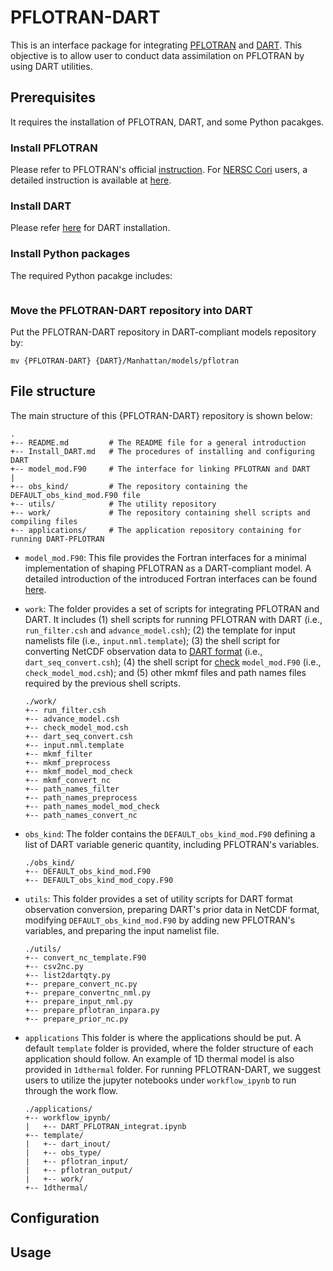 # PFLOTRAN-DART

This is an interface package for integrating [PFLOTRAN](www.pflotran.org) and [DART](https://www.image.ucar.edu/DAReS/DART/). This objective is to allow user to conduct data assimilation on PFLOTRAN by using DART utilities.

## Prerequisites

It requires the installation of PFLOTRAN, DART, and some Python pacakges.

### Install PFLOTRAN

Please refer to PFLOTRAN's official [instruction](https://www.pflotran.org/documentation/user_guide/how_to/installation/linux.html#linux-install). For [NERSC Cori](https://nersc.gov/) users, a detailed instruction is available at [here](https://github.com/pnnl-sbrsfa/how-to-guide/blob/master/Compile-PFLOTRAN-on-Cori.md). 

### Install DART

Please refer [here](./Install_DART.md) for DART installation.

### Install Python packages

The required Python pacakge includes:

```

```

### Move the PFLOTRAN-DART repository into DART

Put the PFLOTRAN-DART repository in DART-compliant models repository by:

```
mv {PFLOTRAN-DART} {DART}/Manhattan/models/pflotran
```

## File structure

The main structure of this {PFLOTRAN-DART} repository is shown below:

```
.
+-- README.md         # The README file for a general introduction
+-- Install_DART.md   # The procedures of installing and configuring DART
+-- model_mod.F90     # The interface for linking PFLOTRAN and DART
|
+-- obs_kind/         # The repository containing the DEFAULT_obs_kind_mod.F90 file
+-- utils/            # The utility repository
+-- work/             # The repository containing shell scripts and compiling files
+-- applications/     # The application repository containing for running DART-PFLOTRAN
```

- ```model_mod.F90```: This file provides the Fortran interfaces for a minimal implementation of shaping PFLOTRAN as a DART-compliant model. A detailed introduction of the introduced Fortran interfaces can be found [here](https://www.image.ucar.edu/DAReS/DART/Manhattan/models/template/model_mod.html).

- ```work```: The folder provides a set of scripts for integrating PFLOTRAN and DART. It includes (1) shell scripts for running PFLOTRAN with DART (i.e., ```run_filter.csh``` and ```advance_model.csh```); (2) the template for input namelists file (i.e., ```input.nml.template```); (3) the shell script for converting NetCDF observation data to [DART format](https://www.image.ucar.edu/DAReS/DART/DART2_Observations.html#obs_seq_overview) (i.e., ```dart_seq_convert.csh```); (4) the shell script for [check](https://www.image.ucar.edu/DAReS/DART/Manhattan/assimilation_code/programs/model_mod_check/model_mod_check.html) ```model_mod.F90```  (i.e., ```check_model_mod.csh```); and (5) other mkmf files and path names files required by the previous shell scripts. 

  ```
  ./work/
  +-- run_filter.csh
  +-- advance_model.csh
  +-- check_model_mod.csh
  +-- dart_seq_convert.csh
  +-- input.nml.template
  +-- mkmf_filter
  +-- mkmf_preprocess
  +-- mkmf_model_mod_check
  +-- mkmf_convert_nc
  +-- path_names_filter
  +-- path_names_preprocess
  +-- path_names_model_mod_check
  +-- path_names_convert_nc
  ```

- ```obs_kind```: The folder contains the ```DEFAULT_obs_kind_mod.F90``` defining a list of DART variable generic quantity, including PFLOTRAN's variables.

  ```
  ./obs_kind/
  +-- DEFAULT_obs_kind_mod.F90
  +-- DEFAULT_obs_kind_mod_copy.F90
  ```

- ```utils```: This folder provides a set of utility scripts for DART format observation conversion, preparing DART's prior data in NetCDF format, modifying ```DEFAULT_obs_kind_mod.F90``` by adding new PFLOTRAN's variables, and preparing the input namelist file.

  ```
  ./utils/
  +-- convert_nc_template.F90
  +-- csv2nc.py
  +-- list2dartqty.py
  +-- prepare_convert_nc.py
  +-- prepare_convertnc_nml.py
  +-- prepare_input_nml.py
  +-- prepare_pflotran_inpara.py
  +-- prepare_prior_nc.py
  ```

- ```applications``` This folder is where the applications should be put. A default ```template``` folder is provided, where the folder structure of each application should follow. An example of 1D thermal model is also provided in ```1dthermal``` folder. For running PFLOTRAN-DART, we suggest users to utilize the jupyter notebooks under ```workflow_ipynb``` to run through the work flow.

  ```
  ./applications/
  +-- workflow_ipynb/
  |   +-- DART_PFLOTRAN_integrat.ipynb
  +-- template/
  |   +-- dart_inout/
  |   +-- obs_type/
  |   +-- pflotran_input/
  |   +-- pflotran_output/
  |   +-- work/
  +-- 1dthermal/
  ```

  

## Configuration

## Usage



